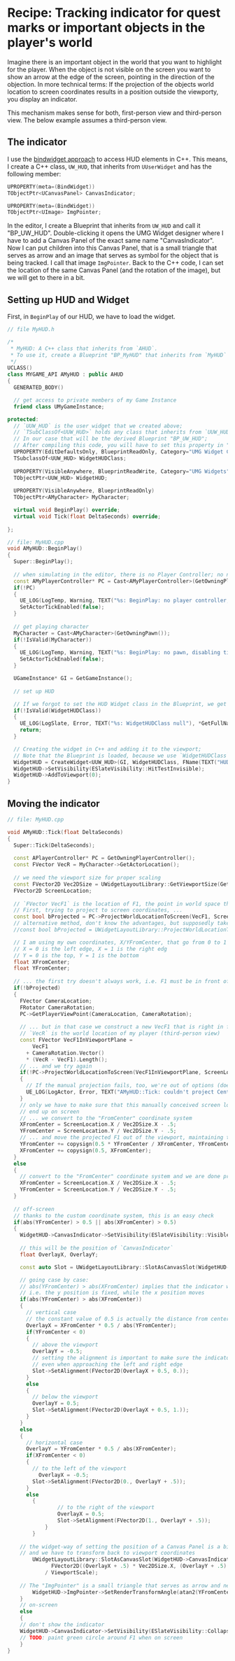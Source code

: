 # Recipe: Tracking indicator for quest marks or important objects in the player's world

Imagine there is an important object in the world that you want to highlight for the player.
When the object is not visible on the screen you want to show an arrow at the edge of the screen, pointing in the direction of the objection.
In more technical terms:
If the projection of the objects world location to screen coordinates results in a position outside the viewporty, you display an indicator.

This mechanism makes sense for both, first-person view and third-person view.
The below example assumes a third-person view.

## The indicator

I use the [bindwidget approach](https://benui.ca/unreal/ui-bindwidget/) to access HUD elements in C++.
This means, I create a C++ class, `UW_HUD`, that inherits from `UUserWidget` and has the following member:

```cpp
UPROPERTY(meta=(BindWidget))
TObjectPtr<UCanvasPanel> CanvasIndicator;

UPROPERTY(meta=(BindWidget))
TObjectPtr<UImage> ImgPointer;
```

In the editor, I create a Blueprint that inherits from `UW_HUD` and call it "BP_UW_HUD".
Double-clicking it opens the UMG Widget designer where I have to add a Canvas Panel of the exact same name "CanvasIndicator".
Now I can put children into this Canvas Panel,
that is a small triangle that serves as arrow and an image that serves as symbol for the object that is being tracked.
I call that image `ImgPointer`.
Back to the C++ code, I can set the location of the same Canvas Panel (and the rotation of the image), but we will get to there in a bit.

## Setting up HUD and Widget

First, in `BeginPlay` of our HUD, we have to load the widget.

```cpp
// file MyHUD.h

/*
 * MyHUD: A C++ class that inherits from `AHUD`.
 * To use it, create a Blueprint "BP_MyHUD" that inherits from `MyHUD` and set the player HUD to "BP_MyHUD" in the Game Mode
 */
UCLASS()
class MYGAME_API AMyHUD : public AHUD
{
  GENERATED_BODY()

  // get access to private members of my Game Instance
  friend class UMyGameInstance;

protected:
  // `UUW_HUD` is the user widget that we created above;
  // `TSubClassOf<UUW_HUD>` holds any class that inherits from `UUW_HUD`;
  // In our case that will be the derived Blueprint "BP_UW_HUD";
  // After compiling this code, you will have to set this property in "BP_MyHUD" in the editor.
  UPROPERTY(EditDefaultsOnly, BlueprintReadOnly, Category="UMG Widget Classes")
  TSubclassOf<UUW_HUD> WidgetHUDClass;
	
  UPROPERTY(VisibleAnywhere, BlueprintReadWrite, Category="UMG Widgets")
  TObjectPtr<UUW_HUD> WidgetHUD;
	
  UPROPERTY(VisibleAnywhere, BlueprintReadOnly)
  TObjectPtr<AMyCharacter> MyCharacter;

  virtual void BeginPlay() override;
  virtual void Tick(float DeltaSeconds) override;
	
};
```

```cpp
// file: MyHUD.cpp
void AMyHUD::BeginPlay()
{
  Super::BeginPlay();
	
  // when simulating in the editor, there is no Player Controller; no need to crash
  const AMyPlayerController* PC = Cast<AMyPlayerController>(GetOwningPlayerController());
  if(!PC)
  {
    UE_LOG(LogTemp, Warning, TEXT("%s: BeginPlay: no player controller, disabling tick"), *GetFullName())
    SetActorTickEnabled(false);
  }
	
  // get playing character
  MyCharacter = Cast<AMyCharacter>(GetOwningPawn());
  if(!IsValid(MyCharacter))
  {
    UE_LOG(LogTemp, Warning, TEXT("%s: BeginPlay: no pawn, disabling tick"), *GetFullName())
    SetActorTickEnabled(false);
  }

  UGameInstance* GI = GetGameInstance();
	
  // set up HUD

  // If we forgot to set the HUD Widget class in the Blueprint, we get a reminder instead of a crash
  if(!IsValid(WidgetHUDClass))
  {
    UE_LOG(LogSlate, Error, TEXT("%s: WidgetHUDClass null"), *GetFullName())
    return;
  }

  // Creating the widget in C++ and adding it to the viewport;
  // Note that the Blueprint is loaded, because we use `WidgetHUDClass` which we set in the editor
  WidgetHUD = CreateWidget<UUW_HUD>(GI, WidgetHUDClass, FName(TEXT("HUD")));
  WidgetHUD->SetVisibility(ESlateVisibility::HitTestInvisible);
  WidgetHUD->AddToViewport(0);
}
```

## Moving the indicator

```cpp
// file: MyHUD.cpp

void AMyHUD::Tick(float DeltaSeconds)
{
  Super::Tick(DeltaSeconds);
	
  const APlayerController* PC = GetOwningPlayerController();
  const FVector VecR = MyCharacter->GetActorLocation();
  
  // we need the viewport size for proper scaling
  const FVector2D Vec2DSize = UWidgetLayoutLibrary::GetViewportSize(GetWorld());
  FVector2D ScreenLocation;
	
  // `FVector VecF1` is the location of F1, the point in world space that I am tracking via screen indicator 
  // First, trying to project to screen coordinates, ...
  const bool bProjected = PC->ProjectWorldLocationToScreen(VecF1, ScreenLocation);
  // alternative method, don't know the advantages, but supposedly takes into account UI scaling
  //const bool bProjected = UWidgetLayoutLibrary::ProjectWorldLocationToWidgetPosition(GetOwningPlayerController(), VecF1, ScreenLocation, false);

  // I am using my own coordinates, X/YFromCenter, that go from 0 to 1
  // X = 0 is the left edge, X = 1 is the right edg
  // Y = 0 is the top, Y = 1 is the bottom
  float XFromCenter;
  float YFromCenter;
  
  // ... the first try doesn't always work, i.e. F1 must be in front of the camera, I believe, which isn't always the case
  if(!bProjected)
  {
    FVector CameraLocation;
    FRotator CameraRotation;
    PC->GetPlayerViewPoint(CameraLocation, CameraRotation);
    
    // ... but in that case we construct a new VecF1 that is right in front of the camera, in the same plane as the player
    // `VecR` is the world location of my player (third-person view)
    const FVector VecF1InViewportPlane =
        VecF1
      + CameraRotation.Vector()
      * (VecR - VecF1).Length();
    // ... and we try again
    if(!PC->ProjectWorldLocationToScreen(VecF1InViewportPlane, ScreenLocation))
    {
      // If the manual projection fails, too, we're out of options (doesn't ever happen when we did everything right)
      UE_LOG(LogActor, Error, TEXT("AMyHUD::Tick: couldn't project Center of mass to screen"))
    }
    // only we have to make sure that this manually conceived screen location `VecF1InViewportPlane` doesn't accidentally
    // end up on screen
    // ... we convert to the "FromCenter" coordinate system
    XFromCenter = ScreenLocation.X / Vec2DSize.X - .5;
    YFromCenter = ScreenLocation.Y / Vec2DSize.Y - .5;
    // ... and move the projected F1 out of the viewport, maintaining the direction of the indicator
    YFromCenter += copysign(0.5 * YFromCenter / XFromCenter, YFromCenter);
    XFromCenter += copysign(0.5, XFromCenter);
  }
  else
  {
    // convert to the "FromCenter" coordinate system and we are done projecting
    XFromCenter = ScreenLocation.X / Vec2DSize.X - .5;
    YFromCenter = ScreenLocation.Y / Vec2DSize.Y - .5;
  }
  
  // off-screen
  // thanks to the custom coordinate system, this is an easy check  
  if(abs(YFromCenter) > 0.5 || abs(XFromCenter) > 0.5)
  {
    WidgetHUD->CanvasIndicator->SetVisibility(ESlateVisibility::Visible);
		
    // this will be the position of `CanvasIndicator`
    float OverlayX, OverlayY;

    const auto Slot = UWidgetLayoutLibrary::SlotAsCanvasSlot(WidgetHUD->CanvasIndicator);

    // going case by case:
    // abs(YFromCenter) > abs(XFromCenter) implies that the indicator will be on the top or bottom edge,
    // i.e. the y position is fixed, while the x position moves
    if(abs(YFromCenter) > abs(XFromCenter))
    {
      // vertical case
      // the constant value of 0.5 is actually the distance from center to the to/bottom edge
      OverlayX = XFromCenter * 0.5 / abs(YFromCenter);
      if(YFromCenter < 0)
      {
        // above the viewport
      	OverlayY = -0.5;
        // setting the alignment is important to make sure the indicator stays within the screen,
        // even when approaching the left and right edge
        Slot->SetAlignment(FVector2D(OverlayX + 0.5, 0.));
      }
      else
      {
        // below the viewport
      	OverlayY = 0.5;
      	Slot->SetAlignment(FVector2D(OverlayX + 0.5, 1.));
      }
    }
    else
    {
      // horizontal case
      OverlayY = YFromCenter * 0.5 / abs(XFromCenter);
      if(XFromCenter < 0)
      {
        // to the left of the viewport
	      OverlayX = -0.5;
      	Slot->SetAlignment(FVector2D(0., OverlayY + .5));
      }
      else
	  	{
				// to the right of the viewport
				OverlayX = 0.5;
				Slot->SetAlignment(FVector2D(1., OverlayY + .5));
			}
		}
		
    // the widget-way of setting the position of a Canvas Panel is a bit awkward via `SlotAsCanvasSlot`;
    // and we have to transform back to viewport coordinates
		UWidgetLayoutLibrary::SlotAsCanvasSlot(WidgetHUD->CanvasIndicator)->SetPosition(
			  FVector2D((OverlayX + .5) * Vec2DSize.X, (OverlayY + .5) * Vec2DSize.Y)
			/ ViewportScale);
		
    // The "ImgPointer" is a small triangle that serves as arrow and needs to rotate to show the right direction
		WidgetHUD->ImgPointer->SetRenderTransformAngle(atan2(YFromCenter, XFromCenter) * 180. / PI + 135);
	}
	// on-screen
	else
	{
    // don't show the indicator
    WidgetHUD->CanvasIndicator->SetVisibility(ESlateVisibility::Collapsed);
    // TODO: paint green circle around F1 when on screen
	}
}
```
